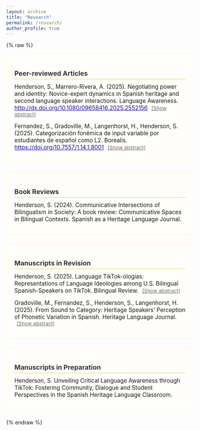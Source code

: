 ```yaml
---
layout: archive
title: "Research"
permalink: /research/
author_profile: true
---
```



{% raw %}
  <style>
  /* Section container with subtle border and padding */
  .research-section {
    border: 2px solid #fff9db; /* very light yellow */
    border-radius: 8px;
    padding: 16px 20px;
    margin-bottom: 24px;
    background-color: #fffefa; /* off-white cream background */
  }

  /* Section headers - slightly smaller to contrast with page title */
  .research-section h2 {
    font-size: 1.1rem;
    margin-bottom: 10px;
    color: #333;
    border-bottom: 2px solid #f0e68c;
    padding-bottom: 4px;
  }

  /* Individual paper/item - slightly smaller font */
  .paper-item {
    font-size: 0.95rem;
    margin-bottom: 14px;
  }

  /* Abstract toggle button */
  .abstract-toggle {
    cursor: pointer;
    font-size: 0.85rem;
    color: #6a6a6a;
    text-decoration: underline;
    margin-left: 6px;
  }

  /* Abstract text */
  .abstract-text {
    font-size: 0.85rem;
    margin-top: 8px;
    padding-left: 16px;
    color: #555;
    display: none;
  }

  /* DOI links styling */
  .doi-link {
    color: #1a0dab;
    text-decoration: underline;
  }

  /* Main page title */
  .page-title, h1 {
    font-size: 2rem;
    font-weight: 700;
    margin-bottom: 1.5rem;
    color: #222;
  }
</style>


<!-- Peer-reviewed Articles -->
<div class="research-section">
  <h2>Peer-reviewed Articles</h2>

  <div class="paper-item">
    Henderson, S., Marrero-Rivera, A. (2025). Negotiating power and identity: Novice-expert dynamics in Spanish heritage and second language speaker interactions. Language Awareness. 
    <a href="http://dx.doi.org/10.1080/09658416.2025.2552156" target="_blank" rel="noopener noreferrer" class="doi-link">http://dx.doi.org/10.1080/09658416.2025.2552156</a>
    <span class="abstract-toggle" onclick="this.nextElementSibling.style.display = (this.nextElementSibling.style.display === 'block' ? 'none' : 'block');">
      [Show abstract]
    </span>
    <div class="abstract-text">
      Abstract content for "Negotiating power and identity: Novice-expert dynamics..." goes here.
    </div>
  </div>

  <div class="paper-item">
    Fernandez, S., Gradoville, M., Langenhorst, H., Henderson, S. (2025). Categorización fonémica de input variable por estudiantes de español como L2. Borealis. 
    <a href="https://doi.org/10.7557/1.14.1.8001" target="_blank" rel="noopener noreferrer" class="doi-link">https://doi.org/10.7557/1.14.1.8001</a>
    <span class="abstract-toggle" onclick="this.nextElementSibling.style.display = (this.nextElementSibling.style.display === 'block' ? 'none' : 'block');">
      [Show abstract]
    </span>
    <div class="abstract-text">
      Abstract content for "Categorización fonémica de input variable..." goes here.
    </div>
  </div>
</div>

<!-- Book Reviews -->
<div class="research-section">
  <h2>Book Reviews</h2>

  <div class="paper-item">
    Henderson, S. (2024). Communicative Intersections of Bilingualism in Society: A book review: Communicative Spaces in Bilingual Contexts. Spanish as a Heritage Language Journal.
  </div>
</div>

<!-- Manuscripts in Revision -->
<div class="research-section">
  <h2>Manuscripts in Revision</h2>

  <div class="paper-item">
    Henderson, S. (2025). Language TikTok-ologías: Representations of Language Ideologies among U.S. Bilingual Spanish-Speakers on TikTok. Bilingual Review.
    <span class="abstract-toggle" onclick="this.nextElementSibling.style.display = (this.nextElementSibling.style.display === 'block' ? 'none' : 'block');">
      [Show abstract]
    </span>
    <div class="abstract-text">
      Abstract content for "Language TikTok-ologías..." goes here.
    </div>
  </div>

  <div class="paper-item">
    Gradoville, M., Fernandez, S., Henderson, S., Langenhorst, H. (2025). From Sound to Category: Heritage Speakers’ Perception of Phonetic Variation in Spanish. Heritage Language Journal.
    <span class="abstract-toggle" onclick="this.nextElementSibling.style.display = (this.nextElementSibling.style.display === 'block' ? 'none' : 'block');">
      [Show abstract]
    </span>
    <div class="abstract-text">
      Abstract content for "From Sound to Category..." goes here.
    </div>
  </div>
</div>

<!-- Manuscripts in Preparation -->
<div class="research-section">
  <h2>Manuscripts in Preparation</h2>

  <div class="paper-item">
    Henderson, S. Unveiling Critical Language Awareness through TikTok: Fostering Community, Dialogue and Student Perspectives in the Spanish Heritage Language Classroom.
  </div>
</div>
{% endraw %}
